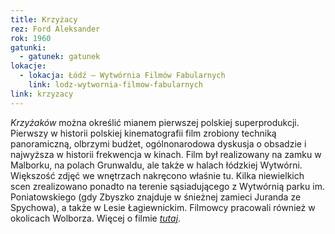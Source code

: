 ```yaml
---
title: Krzyżacy
rez: Ford Aleksander
rok: 1960
gatunki: 
  - gatunek: gatunek
lokacje:
  - lokacja: Łódź – Wytwórnia Filmów Fabularnych
    link: lodz-wytwornia-filmow-fabularnych
link: krzyzacy
---
```

*Krzyżaków* można określić mianem pierwszej polskiej superprodukcji. Pierwszy w historii polskiej kinematografii film zrobiony techniką panoramiczną, olbrzymi budżet, ogólnonarodowa dyskusja o obsadzie i najwyższa w historii frekwencja w kinach. 
Film był realizowany na zamku w Malborku, na polach Grunwaldu, ale także w halach łódzkiej Wytwórni. Większość zdjęć we wnętrzach nakręcono właśnie tu. Kilka niewielkich scen zrealizowano ponadto na terenie sąsiadującego z Wytwórnią parku im. Poniatowskiego (gdy Zbyszko znajduje w śnieżnej zamieci Juranda ze Spychowa), a także w Lesie Łagiewnickim. 
Filmowcy pracowali również w okolicach Wolborza.
Więcej o filmie [*tutaj*](http://www.filmpolski.pl/fp/index.php?film=122230).
